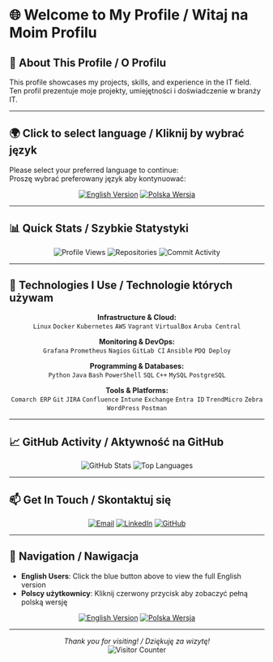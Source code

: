 # 🌐 Welcome to My Profile / Witaj na Moim Profilu


## 🎯 About This Profile / O Profilu

This profile showcases my projects, skills, and experience in the IT field.  
Ten profil prezentuje moje projekty, umiejętności i doświadczenie w branży IT.

---

## 🌍 Click to select language / Kliknij by wybrać język 

Please select your preferred language to continue:  
Proszę wybrać preferowany język aby kontynuować:

<div align="center">

[![English Version](https://img.shields.io/badge/ENGLISH_VERSION-🇬🇧-royalblue?style=for-the-badge&logo=google-translate&logoColor=white)](README_EN.md)
[![Polska Wersja](https://img.shields.io/badge/POLSKA_WERSJA-🇵🇱-crimson?style=for-the-badge&logo=google-translate&logoColor=white)](README_PL.md)

</div>

---

## 📊 Quick Stats / Szybkie Statystyki

<div align="center">

![Profile Views](https://komarev.com/ghpvc/?username=Swagrzyk&label=Profile%20Views%20•%20Wyświetlenia&color=blueviolet&style=flat-square)
![Repositories](https://img.shields.io/badge/Repositories-10+-brightgreen?style=flat-square&logo=github)
![Commit Activity](https://img.shields.io/badge/Active%20Contributor-✅-success?style=flat-square)

</div>

---

## 🚀 Technologies I Use / Technologie których używam

<div align="center">

**Infrastructure & Cloud:** \
`Linux` `Docker` `Kubernetes` `AWS` `Vagrant` `VirtualBox` `Aruba Central`

**Monitoring & DevOps:** \
`Grafana` `Prometheus` `Nagios` `GitLab CI` `Ansible` `PDQ Deploy`

**Programming & Databases:** \
`Python` `Java` `Bash` `PowerShell` `SQL` `C++` `MySQL` `PostgreSQL`

**Tools & Platforms:** \
`Comarch ERP` `Git` `JIRA` `Confluence` `Intune` `Exchange` `Entra ID` `TrendMicro` `Zebra` `WordPress` `Postman`


</div>

---

## 📈 GitHub Activity / Aktywność na GitHub

<div align="center">

![GitHub Stats](https://github-readme-stats.vercel.app/api?username=Swagrzyk&show_icons=true&theme=radical&hide_title=true)
![Top Languages](https://github-readme-stats.vercel.app/api/top-langs/?username=Swagrzyk&layout=compact&theme=radical&hide_title=true)

</div>

---

## 📫 Get In Touch / Skontaktuj się

<div align="center">

[![Email](https://img.shields.io/badge/Email-mswagrzyk@interia.pl-important?logo=mail.ru&logoColor=white)](mailto:mswagrzyk@interia.pl)
[![LinkedIn](https://img.shields.io/badge/LinkedIn-Mateusz_Swagrzyk-0077B5?logo=linkedin&logoColor=white)](https://www.linkedin.com/in/mateusz-swagrzyk/)
[![GitHub](https://img.shields.io/badge/GitHub-Swagrzyk-181717?logo=github&logoColor=white)](https://github.com/Swagrzyk)

</div>

---

## 🔄 Navigation / Nawigacja

- **English Users**: Click the blue button above to view the full English version  
- **Polscy użytkownicy**: Kliknij czerwony przycisk aby zobaczyć pełną polską wersję

<div align="center">

[![English Version](https://img.shields.io/badge/ENGLISH_VERSION-🇬🇧-royalblue?style=for-the-badge&logo=google-translate&logoColor=white)](README_EN.md)
[![Polska Wersja](https://img.shields.io/badge/POLSKA_WERSJA-🇵🇱-crimson?style=for-the-badge&logo=google-translate&logoColor=white)](README_PL.md)



</div>

---

<div align="center">

*Thank you for visiting! / Dziękuję za wizytę!*  
![Visitor Counter](https://api.visitorbadge.io/api/visitors?path=https%3A%2F%2Fgithub.com%2FSwagrzyk&label=Visitors%20•%20Goście&countColor=%23263759&style=flat-square)

</div>